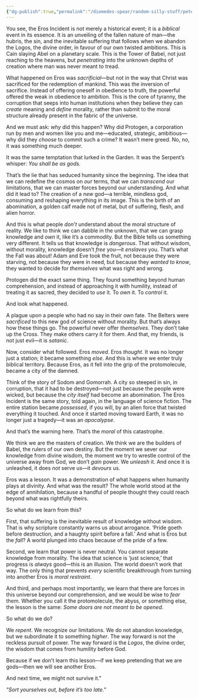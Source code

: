 ```yaml
---
{"dg-publish":true,"permalink":"/diomedes-spear/random-silly-stuff/peterson-on-eros/"}
---
```


You see, the Eros Incident is not merely a historical event; it is a _biblical_ event in its essence. It is an unveiling of the fallen nature of man—the hubris, the sin, and the inevitable suffering that follows when we abandon the Logos, the divine order, in favour of our own twisted ambitions. This is Cain slaying Abel on a planetary scale. This is the Tower of Babel, not just reaching to the heavens, but _penetrating_ into the unknown depths of creation where man was never meant to tread.

What happened on Eros was _sacrificial_—but not in the way that Christ was sacrificed for the redemption of mankind. This was the inversion of sacrifice. Instead of offering oneself in obedience to truth, the powerful offered the weak in obedience to ambition. This is the core of tyranny, the corruption that seeps into human institutions when they believe they can _create_ meaning and _define_ morality, rather than submit to the moral structure already present in the fabric of the universe.

And we must ask: _why_ did this happen? Why did Protogen, a corporation run by men and women like you and me—educated, strategic, ambitious—why did they _choose_ to commit such a crime? It wasn’t mere greed. No, no, it was something much deeper.

It was the same temptation that lurked in the Garden. It was the Serpent’s whisper: _You shall be as gods._

That’s the lie that has seduced humanity since the beginning. The idea that we can redefine the cosmos on _our_ terms, that we can _transcend_ our limitations, that we can master forces beyond our understanding. And what did it lead to? The creation of a _new_ god—a terrible, mindless god, consuming and reshaping everything in its image. This is the birth of an abomination, a golden calf made not of metal, but of suffering, flesh, and alien horror.

And this is what people _don’t_ understand about the moral structure of reality. We like to think we can dabble in the unknown, that we can grasp knowledge and _own_ it, like it’s a commodity. But the Bible tells us something very different. It tells us that knowledge is _dangerous_. That without wisdom, without morality, knowledge doesn’t _free_ you—it _enslaves_ you. That’s what the Fall was about! Adam and Eve took the fruit, not because they were starving, not because they were in need, but because they _wanted to know_, they wanted to decide for _themselves_ what was right and wrong.

Protogen did the exact same thing. They found something beyond human comprehension, and instead of approaching it with humility, instead of treating it as sacred, they decided to _use_ it. To _own_ it. To _control_ it.

And look what happened.

A plague upon a people who had no say in their own fate. The Belters were _sacrificed_ to this new god of science without morality. But that’s always how these things go. The powerful never offer _themselves_. They don’t take up the Cross. They make others carry it for them. And that, my friends, is not just evil—it is _satanic_.

Now, consider what followed. Eros _moved_. Eros _thought_. It was no longer just a station; it became something _else_. And this is where we enter truly biblical territory. Because Eros, as it fell into the grip of the protomolecule, became a city of the damned.

Think of the story of Sodom and Gomorrah. A city so steeped in sin, in corruption, that it had to be destroyed—not just because the people were wicked, but because the _city itself_ had become an abomination. The Eros Incident is the same story, told again, in the language of science fiction. The entire station became _possessed_, if you will, by an alien force that twisted everything it touched. And once it started moving toward Earth, it was no longer just a tragedy—it was an _apocalypse_.

And that’s the warning here. That’s the _moral_ of this catastrophe.

We think we are the masters of creation. We think we are the builders of Babel, the rulers of our own destiny. But the moment we sever our knowledge from divine wisdom, the moment we try to wrestle control of the universe away from God, we don’t _gain_ power. We _unleash_ it. And once it is unleashed, it does _not_ serve us—it _devours_ us.

Eros was a lesson. It was a demonstration of what happens when humanity plays at divinity. And what was the result? The whole world stood at the edge of annihilation, because a handful of people thought they could reach beyond what was rightfully theirs.

So what do we learn from this?

First, that suffering is the inevitable result of knowledge without wisdom. That is why scripture constantly warns us about arrogance. ‘Pride goeth before destruction, and a haughty spirit before a fall.’ And what is Eros but the _fall_? A world plunged into chaos because of the pride of a few.

Second, we learn that power is never neutral. You cannot separate knowledge from morality. The idea that science is ‘just science,’ that progress is _always_ good—this is an illusion. The world doesn’t work that way. The only thing that prevents _every_ scientific breakthrough from turning into another Eros is _moral restraint_.

And third, and perhaps most importantly, we learn that there are forces in this universe beyond our comprehension, and we would be wise to _fear_ them. Whether you call it the protomolecule, the abyss, or something else, the lesson is the same: _Some doors are not meant to be opened._

So what do we do?

We _repent_. We recognize our limitations. We do not abandon knowledge, but we subordinate it to something _higher_. The way forward is not the reckless pursuit of power. The way forward is the _Logos_, the divine order, the wisdom that comes from humility before God.

Because if we don’t learn this lesson—if we keep pretending that we are gods—then we will see another Eros.

And next time, we might not survive it."

_"Sort yourselves out, before it’s too late."_